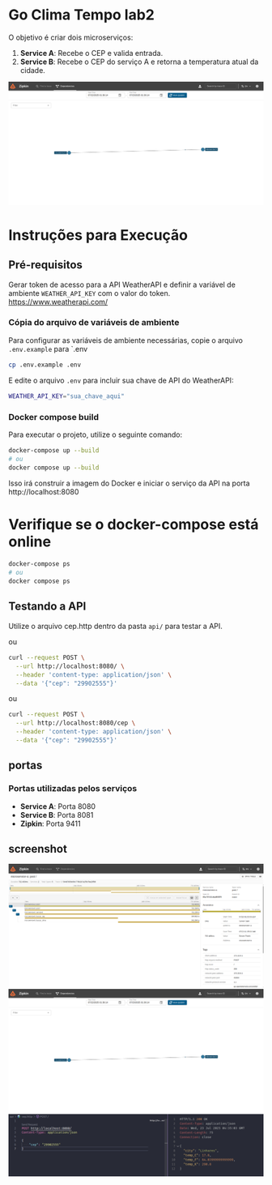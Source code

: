 # Go Clima Tempo lab2

O objetivo é criar dois microserviços:

1. **Service A**: Recebe o CEP e valida entrada.
2. **Service B**: Recebe o CEP do serviço A e retorna a temperatura atual da cidade.

![Zipkin](./docs/z2.png)

# Instruções para Execução

## Pré-requisitos

Gerar token de acesso para a API WeatherAPI e definir a variável de ambiente `WEATHER_API_KEY` com o valor do token.
https://www.weatherapi.com/

### Cópia do arquivo de variáveis de ambiente

Para configurar as variáveis de ambiente necessárias, copie o arquivo `.env.example` para `.env

```bash
cp .env.example .env
```

E edite o arquivo `.env` para incluir sua chave de API do WeatherAPI:

```bash
WEATHER_API_KEY="sua_chave_aqui"
```

### Docker compose build

Para executar o projeto, utilize o seguinte comando:

```bash
docker-compose up --build
# ou
docker compose up --build
```

Isso irá construir a imagem do Docker e iniciar o serviço da API na porta http://localhost:8080

# Verifique se o docker-compose está online

```bash
docker-compose ps
# ou
docker compose ps
```

## Testando a API

Utilize o arquivo cep.http dentro da pasta `api/` para testar a API.

ou

```bash
curl --request POST \
  --url http://localhost:8080/ \
  --header 'content-type: application/json' \
  --data '{"cep": "29902555"}'

```

ou

```bash
curl --request POST \
  --url http://localhost:8080/cep \
  --header 'content-type: application/json' \
  --data '{"cep": "29902555"}'
```

## portas

### Portas utilizadas pelos serviços

- **Service A**: Porta 8080
- **Service B**: Porta 8081
- **Zipkin**: Porta 9411

## screenshot

![Zipkin](./docs/z1.png)
![Zipkin](./docs/z2.png)
![http](./docs/api-doc.png)
